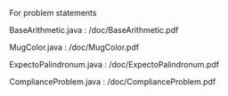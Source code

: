 For problem statements

BaseArithmetic.java :
/doc/BaseArithmetic.pdf

MugColor.java :
/doc/MugColor.pdf

ExpectoPalindronum.java :
/doc/ExpectoPalindronum.pdf


ComplianceProblem.java :
/doc/ComplianceProblem.pdf
